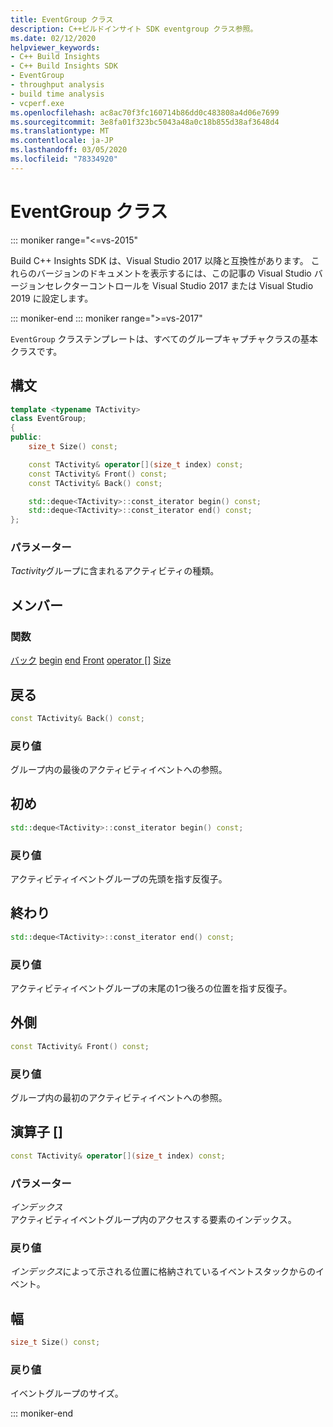 ```yaml
---
title: EventGroup クラス
description: C++ビルドインサイト SDK eventgroup クラス参照。
ms.date: 02/12/2020
helpviewer_keywords:
- C++ Build Insights
- C++ Build Insights SDK
- EventGroup
- throughput analysis
- build time analysis
- vcperf.exe
ms.openlocfilehash: ac8ac70f3fc160714b86dd0c483808a4d06e7699
ms.sourcegitcommit: 3e8fa01f323bc5043a48a0c18b855d38af3648d4
ms.translationtype: MT
ms.contentlocale: ja-JP
ms.lasthandoff: 03/05/2020
ms.locfileid: "78334920"
---
```

# <a name="eventgroup-class"></a>EventGroup クラス

::: moniker range="<=vs-2015"

Build C++ Insights SDK は、Visual Studio 2017 以降と互換性があります。 これらのバージョンのドキュメントを表示するには、この記事の Visual Studio バージョンセレクターコントロールを Visual Studio 2017 または Visual Studio 2019 に設定します。

::: moniker-end
::: moniker range=">=vs-2017"

`EventGroup` クラステンプレートは、すべてのグループキャプチャクラスの基本クラスです。

## <a name="syntax"></a>構文

```cpp
template <typename TActivity>
class EventGroup;
{
public:
    size_t Size() const;

    const TActivity& operator[](size_t index) const;
    const TActivity& Front() const;
    const TActivity& Back() const;

    std::deque<TActivity>::const_iterator begin() const;
    std::deque<TActivity>::const_iterator end() const;
};
```

### <a name="parameters"></a>パラメーター

*Tactivity*グループに含まれるアクティビティの種類。

## <a name="members"></a>メンバー

### <a name="functions"></a>関数

[バック](#back)
[begin](#begin)
[end](#end)
[Front](#front)
[operator []](#subscript-operator)
[Size](#size)

## <a name="back"></a>戻る

```cpp
const TActivity& Back() const;
```

### <a name="return-value"></a>戻り値

グループ内の最後のアクティビティイベントへの参照。

## <a name="begin"></a>初め

```cpp
std::deque<TActivity>::const_iterator begin() const;
```

### <a name="return-value"></a>戻り値

アクティビティイベントグループの先頭を指す反復子。

## <a name="end"></a>終わり

```cpp
std::deque<TActivity>::const_iterator end() const;
```

### <a name="return-value"></a>戻り値

アクティビティイベントグループの末尾の1つ後ろの位置を指す反復子。

## <a name="front"></a>外側

```cpp
const TActivity& Front() const;
```

### <a name="return-value"></a>戻り値

グループ内の最初のアクティビティイベントへの参照。

## <a name="subscript-operator"></a>演算子 []

```cpp
const TActivity& operator[](size_t index) const;
```

### <a name="parameters"></a>パラメーター

*インデックス*\
アクティビティイベントグループ内のアクセスする要素のインデックス。

### <a name="return-value"></a>戻り値

*インデックス*によって示される位置に格納されているイベントスタックからのイベント。

## <a name="size"></a>幅

```cpp
size_t Size() const;
```

### <a name="return-value"></a>戻り値

イベントグループのサイズ。

::: moniker-end
